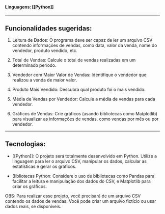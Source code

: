 #### Linguagens: [[Python]]
---
## Funcionalidades sugeridas:

1. Leitura de Dados: O programa deve ser capaz de ler um arquivo CSV contendo informações de vendas, como data, valor da venda, nome do vendedor, produto vendido, etc.
    
2. Total de Vendas: Calcule o total de vendas realizadas em um determinado período.
    
3. Vendedor com Maior Valor de Vendas: Identifique o vendedor que realizou a venda de maior valor.
    
4. Produto Mais Vendido: Descubra qual produto foi o mais vendido.
    
5. Média de Vendas por Vendedor: Calcule a média de vendas para cada vendedor.
    
6. Gráficos de Vendas: Crie gráficos (usando bibliotecas como Matplotlib) para visualizar as informações de vendas, como vendas por mês ou por vendedor.

---
## Tecnologias:

- [[Python]]: O projeto será totalmente desenvolvido em Python. Utilize a linguagem para ler o arquivo CSV, manipular os dados, calcular as estatísticas e gerar os gráficos.
    
- Bibliotecas Python: Considere o uso de bibliotecas como Pandas para facilitar a leitura e manipulação dos dados do CSV, e Matplotlib para criar os gráficos.
    
OBS: Para realizar esse projeto, você precisará de um arquivo CSV contendo os dados de vendas. Você pode criar um arquivo fictício ou usar dados reais, se disponíveis.

